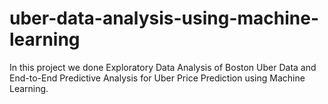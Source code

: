 # uber-data-analysis-using-machine-learning

In this project we done Exploratory Data Analysis of Boston Uber Data and 
End-to-End Predictive Analysis for Uber Price Prediction using Machine Learning.
